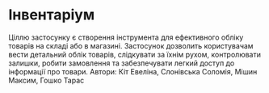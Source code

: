 # Інвентаріум
Ціллю застосунку є створення інструмента для ефективного обліку товарів на складі або в магазині. Застосунок дозволить користувачам вести детальний облік товарів, слідкувати за їхнім рухом, контролювати залишки, робити замовлення та забезпечувати легкий доступ до інформації про товари.
Автори: Кіт Евеліна, Слонівська Соломія, Мішин Максим, Гошко Тарас
